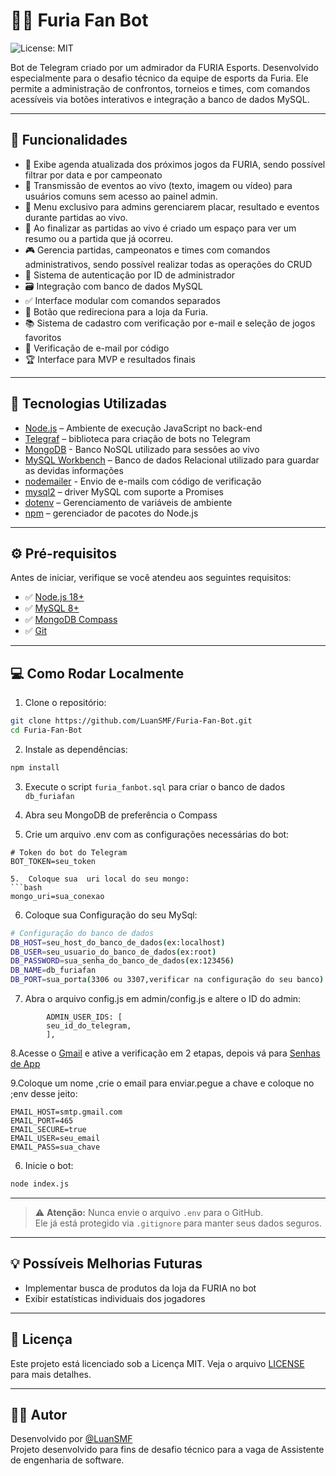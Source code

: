 # 🐆🖤 Furia Fan Bot

![License: MIT](https://img.shields.io/badge/License-MIT-blue.svg)

Bot de Telegram criado por um admirador da FURIA Esports. Desenvolvido especialmente para o desafio técnico da  equipe de esports da Furia. Ele permite a administração de confrontos, torneios e times, com comandos acessíveis via botões interativos e integração a banco de dados MySQL.

---

## 🚀 Funcionalidades

- 📅 Exibe agenda atualizada dos próximos jogos da FURIA, sendo possível filtrar por data e por campeonato
- 🔴 Transmissão de eventos ao vivo (texto, imagem ou vídeo) para usuários comuns sem acesso ao painel admin.
- 👤 Menu exclusivo para admins gerenciarem placar, resultado e eventos durante partidas ao vivo.
- 📖 Ao finalizar  as partidas ao vivo é criado  um espaço para ver um resumo ou a partida que já  ocorreu.
- 🎮 Gerencia partidas, campeonatos e times com comandos administrativos, sendo possível realizar todas as operações do CRUD
- 🔐 Sistema de autenticação por ID de administrador
- 🗃️ Integração com banco de dados MySQL
- ✅ Interface modular com comandos separados
- 🛒 Botão que redireciona para a loja da Furia.
- 📚 Sistema de cadastro com verificação por e-mail e seleção de jogos favoritos
- 📨 Verificação de e-mail por código
- 🏆 Interface para MVP e resultados finais
   
---

## 🧰 Tecnologias Utilizadas

- [Node.js](https://nodejs.org/en/download/) – Ambiente de execução JavaScript no back-end
- [Telegraf](https://github.com/telegraf/telegraf) – biblioteca para criação de bots no Telegram
- [MongoDB](https://www.mongodb.com/products/tools/compass) - Banco NoSQL utilizado para sessões ao vivo
- [MySQL Workbench](https://dev.mysql.com/downloads/workbench/) – Banco de dados Relacional utilizado para guardar as devidas informações
- [nodemailer](https://nodemailer.com/) - Envio de e-mails com código de verificação
- [mysql2](https://www.npmjs.com/package/mysql2) – driver MySQL com suporte a Promises
- [dotenv](https://www.npmjs.com/package/dotenv) – Gerenciamento de variáveis de ambiente
- [npm](https://www.npmjs.com/) – gerenciador de pacotes do Node.js 

---

## ⚙️ Pré-requisitos

Antes de iniciar, verifique se você atendeu aos seguintes requisitos:

- ✅ [Node.js 18+](https://nodejs.org/)
- ✅ [MySQL 8+](https://dev.mysql.com/downloads/mysql/8.0.html)
- ✅ [MongoDB Compass](https://www.mongodb.com/products/tools/compass)
- ✅ [Git](https://git-scm.com/downloads)
---

## 💻 Como Rodar Localmente

1. Clone o repositório:

```bash
git clone https://github.com/LuanSMF/Furia-Fan-Bot.git
cd Furia-Fan-Bot
```

2. Instale as dependências:

```bash
npm install
```

3.  Execute o script `furia_fanbot.sql` para criar o banco de dados `db_furiafan`

4. Abra seu MongoDB de preferência o Compass


4. Crie um arquivo .env com as configurações necessárias  do bot:

```
# Token do bot do Telegram
BOT_TOKEN=seu_token

5.  Coloque sua  uri local do seu mongo:
```bash
mongo_uri=sua_conexao
```

6.  Coloque sua  Configuração  do seu MySql:
```bash 
# Configuração do banco de dados
DB_HOST=seu_host_do_banco_de_dados(ex:localhost)
DB_USER=seu_usuario_do_banco_de_dados(ex:root)
DB_PASSWORD=sua_senha_do_banco_de_dados(ex:123456)
DB_NAME=db_furiafan
DB_PORT=sua_porta(3306 ou 3307,verificar na configuração do seu banco)
```

7. Abra o arquivo config.js em admin/config.js e altere o ID do admin:

```
        ADMIN_USER_IDS: [
        seu_id_do_telegram,
        ],
```

8.Acesse  o [Gmail](https://myaccount.google.com/security) e ative a verificação em 2 etapas, depois vá para [Senhas de App](https://myaccount.google.com/apppasswords)

9.Coloque um nome ,crie o email  para enviar.pegue a chave e coloque no  ;env  desse jeito:

```
EMAIL_HOST=smtp.gmail.com
EMAIL_PORT=465
EMAIL_SECURE=true
EMAIL_USER=seu_email
EMAIL_PASS=sua_chave
```
6. Inicie o bot:

```bash
node index.js
```

---

> ⚠️ **Atenção:** Nunca envie o arquivo `.env` para o GitHub.  
> Ele já está protegido via `.gitignore` para manter seus dados seguros.

---

## 💡 Possíveis Melhorias Futuras

- Implementar busca de produtos da loja da FURIA no bot
- Exibir estatísticas individuais dos jogadores

---

## 📝 Licença

Este projeto está licenciado sob a Licença MIT. Veja o arquivo [LICENSE](./LICENSE) para mais detalhes.

---

## 👨‍💻 Autor

Desenvolvido por [@LuanSMF](https://github.com/LuanSMF)  
Projeto desenvolvido para fins de desafio técnico para a vaga de Assistente de engenharia de software.



